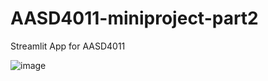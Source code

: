 # AASD4011-miniproject-part2
Streamlit App for AASD4011 



![image](https://github.com/ManagementEngineer/AASD4011-miniproject-part2/assets/97623578/5c25b80b-4f2d-47e0-b977-808aeea70154)

